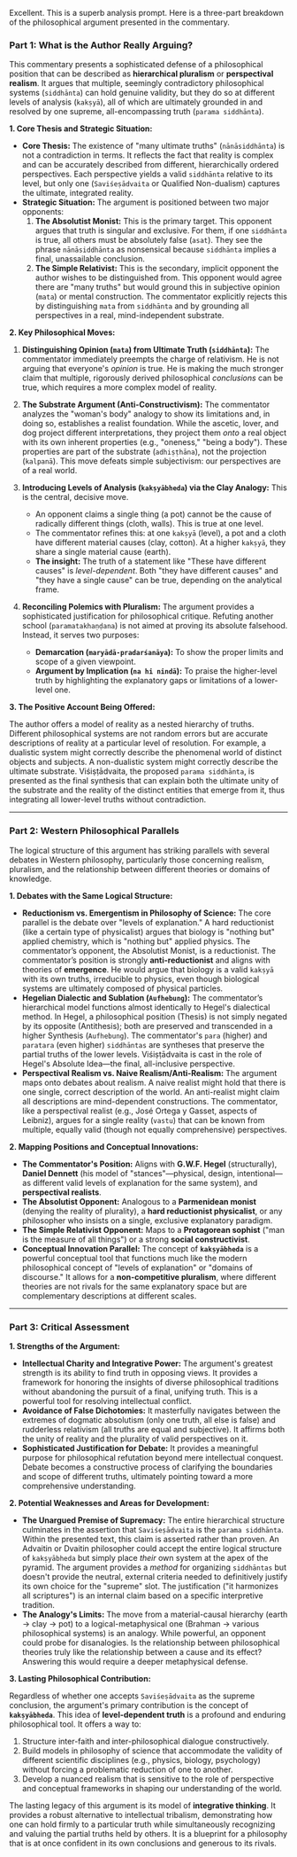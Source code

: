 Excellent. This is a superb analysis prompt. Here is a three-part breakdown of the philosophical argument presented in the commentary.

### Part 1: What is the Author Really Arguing?

This commentary presents a sophisticated defense of a philosophical position that can be described as **hierarchical pluralism** or **perspectival realism**. It argues that multiple, seemingly contradictory philosophical systems (`siddhānta`) can hold genuine validity, but they do so at different levels of analysis (`kakṣyā`), all of which are ultimately grounded in and resolved by one supreme, all-encompassing truth (`parama siddhānta`).

**1. Core Thesis and Strategic Situation:**

*   **Core Thesis:** The existence of "many ultimate truths" (`nānāsiddhānta`) is not a contradiction in terms. It reflects the fact that reality is complex and can be accurately described from different, hierarchically ordered perspectives. Each perspective yields a valid `siddhānta` relative to its level, but only one (`Saviśeṣādvaita` or Qualified Non-dualism) captures the ultimate, integrated reality.
*   **Strategic Situation:** The argument is positioned between two major opponents:
    1.  **The Absolutist Monist:** This is the primary target. This opponent argues that truth is singular and exclusive. For them, if one `siddhānta` is true, all others must be absolutely false (`asat`). They see the phrase `nānāsiddhānta` as nonsensical because `siddhānta` implies a final, unassailable conclusion.
    2.  **The Simple Relativist:** This is the secondary, implicit opponent the author wishes to be distinguished from. This opponent would agree there are "many truths" but would ground this in subjective opinion (`mata`) or mental construction. The commentator explicitly rejects this by distinguishing `mata` from `siddhānta` and by grounding all perspectives in a real, mind-independent substrate.

**2. Key Philosophical Moves:**

1.  **Distinguishing Opinion (`mata`) from Ultimate Truth (`siddhānta`):** The commentator immediately preempts the charge of relativism. He is not arguing that everyone's *opinion* is true. He is making the much stronger claim that multiple, rigorously derived philosophical *conclusions* can be true, which requires a more complex model of reality.

2.  **The Substrate Argument (Anti-Constructivism):** The commentator analyzes the "woman's body" analogy to show its limitations and, in doing so, establishes a realist foundation. While the ascetic, lover, and dog project different interpretations, they project them *onto* a real object with its own inherent properties (e.g., "oneness," "being a body"). These properties are part of the substrate (`adhiṣṭhāna`), not the projection (`kalpanā`). This move defeats simple subjectivism: our perspectives are of a real world.

3.  **Introducing Levels of Analysis (`kakṣyābheda`) via the Clay Analogy:** This is the central, decisive move.
    *   An opponent claims a single thing (a pot) cannot be the cause of radically different things (cloth, walls). This is true at one level.
    *   The commentator refines this: at one `kakṣyā` (level), a pot and a cloth have different material causes (clay, cotton). At a higher `kakṣyā`, they share a single material cause (earth).
    *   **The insight:** The truth of a statement like "These have different causes" is *level-dependent*. Both "they have different causes" and "they have a single cause" can be true, depending on the analytical frame.

4.  **Reconciling Polemics with Pluralism:** The argument provides a sophisticated justification for philosophical critique. Refuting another school (`paramatakhaṇḍana`) is not aimed at proving its absolute falsehood. Instead, it serves two purposes:
    *   **Demarcation (`maryādā-pradarśanāya`):** To show the proper limits and scope of a given viewpoint.
    *   **Argument by Implication (`na hi nindā`):** To praise the higher-level truth by highlighting the explanatory gaps or limitations of a lower-level one.

**3. The Positive Account Being Offered:**

The author offers a model of reality as a nested hierarchy of truths. Different philosophical systems are not random errors but are accurate descriptions of reality at a particular level of resolution. For example, a dualistic system might correctly describe the phenomenal world of distinct objects and subjects. A non-dualistic system might correctly describe the ultimate substrate. Viśiṣṭādvaita, the proposed `parama siddhānta`, is presented as the final synthesis that can explain both the ultimate unity of the substrate and the reality of the distinct entities that emerge from it, thus integrating all lower-level truths without contradiction.

---

### Part 2: Western Philosophical Parallels

The logical structure of this argument has striking parallels with several debates in Western philosophy, particularly those concerning realism, pluralism, and the relationship between different theories or domains of knowledge.

**1. Debates with the Same Logical Structure:**

*   **Reductionism vs. Emergentism in Philosophy of Science:** The core parallel is the debate over "levels of explanation." A hard reductionist (like a certain type of physicalist) argues that biology is "nothing but" applied chemistry, which is "nothing but" applied physics. The commentator’s opponent, the Absolutist Monist, is a reductionist. The commentator’s position is strongly **anti-reductionist** and aligns with theories of **emergence**. He would argue that biology is a valid `kakṣyā` with its own truths, irreducible to physics, even though biological systems are ultimately composed of physical particles.
*   **Hegelian Dialectic and Sublation (`Aufhebung`):** The commentator’s hierarchical model functions almost identically to Hegel's dialectical method. In Hegel, a philosophical position (Thesis) is not simply negated by its opposite (Antithesis); both are preserved and transcended in a higher Synthesis (`Aufhebung`). The commentator's `para` (higher) and `paratara` (even higher) `siddhāntas` are syntheses that preserve the partial truths of the lower levels. Viśiṣṭādvaita is cast in the role of Hegel's Absolute Idea—the final, all-inclusive perspective.
*   **Perspectival Realism vs. Naive Realism/Anti-Realism:** The argument maps onto debates about realism. A naive realist might hold that there is one single, correct description of the world. An anti-realist might claim all descriptions are mind-dependent constructions. The commentator, like a perspectival realist (e.g., José Ortega y Gasset, aspects of Leibniz), argues for a single reality (`vastu`) that can be known from multiple, equally valid (though not equally comprehensive) perspectives.

**2. Mapping Positions and Conceptual Innovations:**

*   **The Commentator's Position:** Aligns with **G.W.F. Hegel** (structurally), **Daniel Dennett** (his model of "stances"—physical, design, intentional—as different valid levels of explanation for the same system), and **perspectival realists**.
*   **The Absolutist Opponent:** Analogous to a **Parmenidean monist** (denying the reality of plurality), a **hard reductionist physicalist**, or any philosopher who insists on a single, exclusive explanatory paradigm.
*   **The Simple Relativist Opponent:** Maps to a **Protagorean sophist** ("man is the measure of all things") or a strong **social constructivist**.
*   **Conceptual Innovation Parallel:** The concept of **`kakṣyābheda`** is a powerful conceptual tool that functions much like the modern philosophical concept of "levels of explanation" or "domains of discourse." It allows for a **non-competitive pluralism**, where different theories are not rivals for the same explanatory space but are complementary descriptions at different scales.

---

### Part 3: Critical Assessment

**1. Strengths of the Argument:**

*   **Intellectual Charity and Integrative Power:** The argument's greatest strength is its ability to find truth in opposing views. It provides a framework for honoring the insights of diverse philosophical traditions without abandoning the pursuit of a final, unifying truth. This is a powerful tool for resolving intellectual conflict.
*   **Avoidance of False Dichotomies:** It masterfully navigates between the extremes of dogmatic absolutism (only one truth, all else is false) and rudderless relativism (all truths are equal and subjective). It affirms both the unity of reality and the plurality of valid perspectives on it.
*   **Sophisticated Justification for Debate:** It provides a meaningful purpose for philosophical refutation beyond mere intellectual conquest. Debate becomes a constructive process of clarifying the boundaries and scope of different truths, ultimately pointing toward a more comprehensive understanding.

**2. Potential Weaknesses and Areas for Development:**

*   **The Unargued Premise of Supremacy:** The entire hierarchical structure culminates in the assertion that `Saviśeṣādvaita` is the `parama siddhānta`. Within the presented text, this claim is asserted rather than proven. An Advaitin or Dvaitin philosopher could accept the entire logical structure of `kakṣyābheda` but simply place *their* own system at the apex of the pyramid. The argument provides a *method* for organizing `siddhāntas` but doesn't provide the neutral, external criteria needed to definitively justify its own choice for the "supreme" slot. The justification ("it harmonizes all scriptures") is an internal claim based on a specific interpretive tradition.
*   **The Analogy's Limits:** The move from a material-causal hierarchy (earth -> clay -> pot) to a logical-metaphysical one (Brahman -> various philosophical systems) is an analogy. While powerful, an opponent could probe for disanalogies. Is the relationship between philosophical theories truly like the relationship between a cause and its effect? Answering this would require a deeper metaphysical defense.

**3. Lasting Philosophical Contribution:**

Regardless of whether one accepts `Saviśeṣādvaita` as the supreme conclusion, the argument's primary contribution is the concept of **`kakṣyābheda`**. This idea of **level-dependent truth** is a profound and enduring philosophical tool. It offers a way to:
1.  Structure inter-faith and inter-philosophical dialogue constructively.
2.  Build models in philosophy of science that accommodate the validity of different scientific disciplines (e.g., physics, biology, psychology) without forcing a problematic reduction of one to another.
3.  Develop a nuanced realism that is sensitive to the role of perspective and conceptual frameworks in shaping our understanding of the world.

The lasting legacy of this argument is its model of **integrative thinking**. It provides a robust alternative to intellectual tribalism, demonstrating how one can hold firmly to a particular truth while simultaneously recognizing and valuing the partial truths held by others. It is a blueprint for a philosophy that is at once confident in its own conclusions and generous to its rivals.